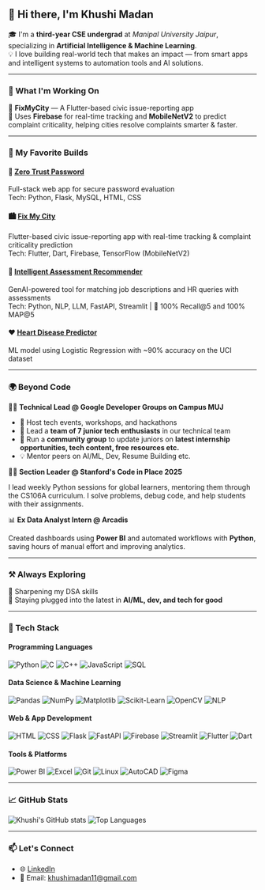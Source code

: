 ## 👋 Hi there, I'm Khushi Madan

🎓 I'm a **third-year CSE undergrad** at *Manipal University Jaipur*, specializing in **Artificial Intelligence & Machine Learning**.  
💡 I love building real-world tech that makes an impact — from smart apps and intelligent systems to automation tools and AI solutions.

---

### 🚧 What I'm Working On
📱 **FixMyCity** — A Flutter-based civic issue-reporting app  
🔗 Uses **Firebase** for real-time tracking and **MobileNetV2** to predict complaint criticality, helping cities resolve complaints smarter & faster.

---

### 🤖 My Favorite Builds

#### 🔐 [Zero Trust Password](https://github.com/khushimadan/Zero-Trust-Password)
Full-stack web app for secure password evaluation  
Tech: Python, Flask, MySQL, HTML, CSS 

#### 🏙️ [Fix My City](https://github.com/khushimadan/Fix-My-City)
Flutter-based civic issue-reporting app with real-time tracking & complaint criticality prediction  
Tech: Flutter, Dart, Firebase, TensorFlow (MobileNetV2) 

#### 🤖 [Intelligent Assessment Recommender](https://github.com/khushimadan/SHL_Assessment_Recommendation_System)
GenAI-powered tool for matching job descriptions and HR queries with assessments  
Tech: Python, NLP, LLM, FastAPI, Streamlit | 🎯 100% Recall@5 and 100% MAP@5

#### ❤️ [Heart Disease Predictor](https://github.com/khushimadan/Heart-Disease-Prediction)
ML model using Logistic Regression with ~90% accuracy on the UCI dataset  

---

### 🌍 Beyond Code
👩‍💼 **Technical Lead @ Google Developer Groups on Campus MUJ**
- 🎤 Host tech events, workshops, and hackathons
- 👥 Lead a **team of 7 junior tech enthusiasts** in our technical team
- 💬 Run a **community group** to update juniors on **latest internship opportunities, tech content, free resources etc.**
- 💡 Mentor peers on AI/ML, Dev, Resume Building etc.
  
👩‍🏫 **Section Leader @ Stanford's Code in Place 2025** 

I lead weekly Python sessions for global learners, mentoring them through the CS106A curriculum. I solve problems, debug code, and help students with their assignments.

📊 **Ex Data Analyst Intern @ Arcadis**  

Created dashboards using **Power BI** and automated workflows with **Python**, saving hours of manual effort and improving analytics.

---

### ⚒️ Always Exploring
🧩 Sharpening my DSA skills    
📡 Staying plugged into the latest in **AI/ML, dev, and tech for good**

---

### 🚀 Tech Stack

#### Programming Languages
![Python](https://img.shields.io/badge/-Python-3776AB?style=flat&logo=python&logoColor=white)
![C](https://img.shields.io/badge/-C-A8B9CC?style=flat&logo=c&logoColor=white)
![C++](https://img.shields.io/badge/-C++-00599C?style=flat&logo=c%2B%2B&logoColor=white)
![JavaScript](https://img.shields.io/badge/-JavaScript-F7DF1E?style=flat&logo=javascript&logoColor=black)
![SQL](https://img.shields.io/badge/-SQL-4479A1?style=flat&logo=postgresql&logoColor=white)

#### Data Science & Machine Learning
![Pandas](https://img.shields.io/badge/-Pandas-150458?style=flat&logo=pandas)
![NumPy](https://img.shields.io/badge/-NumPy-013243?style=flat&logo=numpy)
![Matplotlib](https://img.shields.io/badge/-Matplotlib-11557C?style=flat&logo=matplotlib)
![Scikit-Learn](https://img.shields.io/badge/-Scikit--Learn-F7931E?style=flat&logo=scikit-learn)
![OpenCV](https://img.shields.io/badge/-OpenCV-5C3EE8?style=flat&logo=opencv&logoColor=white)
![NLP](https://img.shields.io/badge/-NLP-blue?style=flat)

#### Web & App Development
![HTML](https://img.shields.io/badge/-HTML5-E34F26?style=flat&logo=html5&logoColor=white)
![CSS](https://img.shields.io/badge/-CSS3-1572B6?style=flat&logo=css3)
![Flask](https://img.shields.io/badge/-Flask-000000?style=flat&logo=flask)
![FastAPI](https://img.shields.io/badge/-FastAPI-009688?style=flat&logo=fastapi&logoColor=white)
![Firebase](https://img.shields.io/badge/-Firebase-FFCA28?style=flat&logo=firebase&logoColor=black)
![Streamlit](https://img.shields.io/badge/-Streamlit-FF4B4B?style=flat&logo=streamlit&logoColor=white)
![Flutter](https://img.shields.io/badge/-Flutter-02569B?style=flat&logo=flutter&logoColor=white)
![Dart](https://img.shields.io/badge/-Dart-0175C2?style=flat&logo=dart&logoColor=white)

#### Tools & Platforms
![Power BI](https://img.shields.io/badge/-Power%20BI-F2C811?style=flat&logo=powerbi&logoColor=black)
![Excel](https://img.shields.io/badge/-Excel-217346?style=flat&logo=microsoft-excel&logoColor=white)
![Git](https://img.shields.io/badge/-Git-F05032?style=flat&logo=git)
![Linux](https://img.shields.io/badge/-Linux-FCC624?style=flat&logo=linux&logoColor=black)
![AutoCAD](https://img.shields.io/badge/-AutoCAD-E44D26?style=flat&logo=autodesk)
![Figma](https://img.shields.io/badge/-Figma-F24E1E?style=flat&logo=figma&logoColor=white)

---

### 📈 GitHub Stats

![Khushi's GitHub stats](https://github-readme-stats.vercel.app/api?username=khushimadan&show_icons=true&theme=radical)
![Top Languages](https://github-readme-stats.vercel.app/api/top-langs/?username=khushimadan&layout=compact&theme=radical)

---

### 📫 Let's Connect
- 🌐 [LinkedIn](https://www.linkedin.com/in/khushimadan11/)
- 📧 Email: khushimadan11@gmail.com
